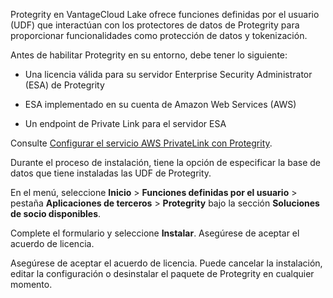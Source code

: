 Protegrity en VantageCloud Lake ofrece funciones definidas por el usuario (UDF) que interactúan con los protectores de datos de Protegrity para proporcionar funcionalidades como protección de datos y tokenización.

Antes de habilitar Protegrity en su entorno, debe tener lo siguiente:

-   Una licencia válida para su servidor Enterprise Security Administrator (ESA) de Protegrity


-   ESA implementado en su cuenta de Amazon Web Services (AWS)


-   Un endpoint de Private Link para el servidor ESA


Consulte [Configurar el servicio AWS PrivateLink con Protegrity](https://docs.teradata.com/access/sources/dita/topic?dita:topicPath=clt1707128377930.dita&utm_source=console&utm_medium=iph).

Durante el proceso de instalación, tiene la opción de especificar la base de datos que tiene instaladas las UDF de Protegrity.

En el menú, seleccione **Inicio** > **Funciones definidas por el usuario** > pestaña **Aplicaciones de terceros** > **Protegrity** bajo la sección **Soluciones de socio disponibles**.

Complete el formulario y seleccione **Instalar**. Asegúrese de aceptar el acuerdo de licencia.

Asegúrese de aceptar el acuerdo de licencia. Puede cancelar la instalación, editar la configuración o desinstalar el paquete de Protegrity en cualquier momento.

